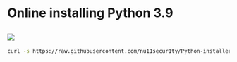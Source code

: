 # Online installing Python 3.9
![](https://github.com/nu11secur1ty/Kali-Linux/blob/master/2019.4/Python3.9.0/shot/Screenshot%20from%202019-11-29%2015-32-51.png)
----------------------------------------------------------------------------------------------------------
```bash
curl -s https://raw.githubusercontent.com/nu11secur1ty/Python-installer/master/3.9.0/installer39.sh | bash
```

